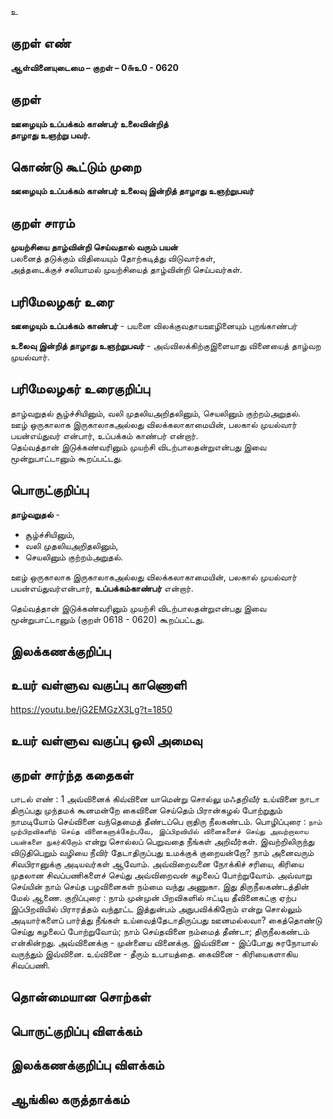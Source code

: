 உ

## குறள் எண் 

**ஆள்வினையுடைமை – குறள் – 0௬உ0 - 0620**  

## குறள் 

**ஊழையும் உப்பக்கம் காண்பர் உலைவின்றித்  
தாழாது உஞற்று பவர்.**  

## கொண்டு கூட்டும் முறை

**ஊழையும் உப்பக்கம் காண்பர் உலைவு இன்றித் தாழாது உஞற்றுபவர்** 

## குறள் சாரம் 

**முயற்சியை தாழ்வின்றி செய்வதால் வரும் பயன்**  
பலனைத் தடுக்கும் விதியையும் தோற்கடித்து விடுவார்கள்,  
அத்தடைக்குச் சலியாமல் முயற்சியைத் தாழ்வின்றி செய்பவர்கள்.  

## பரிமேலழகர் உரை

**ஊழையும் உப்பக்கம் காண்பர்** - பயனை விலக்குவதாயஊழினையும் புறங்காண்பர்  

**உலைவு இன்றித் தாழாது உஞற்றுபவர்** - அவ்விலக்கிற்குஇளையாது வினையைத் தாழ்வற முயல்வார்.   

## பரிமேலழகர் உரைகுறிப்பு   

தாழ்வறுதல் சூழ்ச்சியினும், வலி முதலியஅறிதலினும், செயலினும் குற்றம்அறுதல்.  
ஊழ் ஒருகாலாக இருகாலாகஅல்லது விலக்கலாகாமையின், பலகால் முயல்வார் பயன்எய்துவர் என்பார், உப்பக்கம் காண்பர் என்றார்.  
தெய்வத்தான் இடுக்கண்வரினும் முயற்சி விடற்பாலதன்றுஎன்பது இவை மூன்றுபாட்டானும் கூறப்பட்டது. 

## பொருட்குறிப்பு 

**தாழ்வறுதல்** -   
* சூழ்ச்சியினும்,  
* வலி முதலியஅறிதலினும்,  
* செயலினும் குற்றம்அறுதல்.  

ஊழ் ஒருகாலாக இருகாலாகஅல்லது விலக்கலாகாமையின், பலகால் முயல்வார் பயன்எய்துவர்என்பார், **உப்பக்கம்காண்பர்** என்றார்.  

தெய்வத்தான் இடுக்கண்வரினும் முயற்சி விடற்பாலதன்றுஎன்பது இவை மூன்றுபாட்டானும் (குறள் 0618 - 0620) கூறப்பட்டது.   

## இலக்கணக்குறிப்பு  


## உயர் வள்ளுவ வகுப்பு காணொளி

https://youtu.be/jG2EMGzX3Lg?t=1850 

## உயர் வள்ளுவ வகுப்பு ஒலி அமைவு 

 
## குறள் சார்ந்த கதைகள்   
பாடல் எண் : 1
அவ்வினைக் கிவ்வினை யாமென்று சொல்லு மஃதறிவீர்
உய்வினை நாடா திருப்பது முந்தமக் கூனமன்றே
கைவினை செய்தெம் பிரான்கழல் போற்றுதும் நாமடியோம்
செய்வினை வந்தெமைத் தீண்டப்பெ றாதிரு நீலகண்டம்.
பொழிப்புரை :
`நாம் முற்பிறவிகளிற் செய்த வினைகளுக்கேற்பவே, இப்பிறவியில் வினைகளைச் செய்து அவற்றாலாய பயன்களை நுகர்கிறோம்` என்று சொல்லப் பெறுவதை நீங்கள் அறிவீர்கள். இவற்றிலிருந்து விடுதிபெறும் வழியை நீவிர் தேடாதிருப்பது உமக்குக் குறையன்றோ? நாம் அனைவரும் சிவபிரானுக்கு அடியவர்கள் ஆவோம். அவ்விறைவனை நோக்கிச் சரியை, கிரியை முதலான சிவப்பணிகளைச் செய்து அவ்விறைவன் கழலைப் போற்றுவோம். அவ்வாறு செய்யின் நாம் செய்த பழவினைகள் நம்மை வந்து அணுகா. இது திருநீலகண்டத்தின் மேல் ஆணை.
குறிப்புரை :
நாம் முன்முன் பிறவிகளில் ஈட்டிய தீவினைகட்கு ஏற்ப இப்பிறவியில் பிராரத்தம் வந்தூட்ட இத்துன்பம் அநுபவிக்கிறோம் என்று சொல்லும் அடியார்களைப் பார்த்து நீங்கள் உய்வைத்தேடாதிருப்பது ஊனமல்லவா? கைத்தொண்டு செய்து கழலைப் போற்றுவோம்; நாம் செய்தவினை நம்மைத் தீண்டா; திருநீலகண்டம் என்கின்றது. அவ்வினைக்கு - முன்னைய வினைக்கு. இவ்வினை - இப்போது சுரநோயால் வருந்தும் இவ்வினை. உய்வினை - தீரும் உபாயத்தை. கைவினை - கிரியைகளாகிய சிவப்பணி.


## தொன்மையான சொற்கள்


## பொருட்குறிப்பு விளக்கம்


## இலக்கணக்குறிப்பு விளக்கம்


## ஆங்கில கருத்தாக்கம் 


